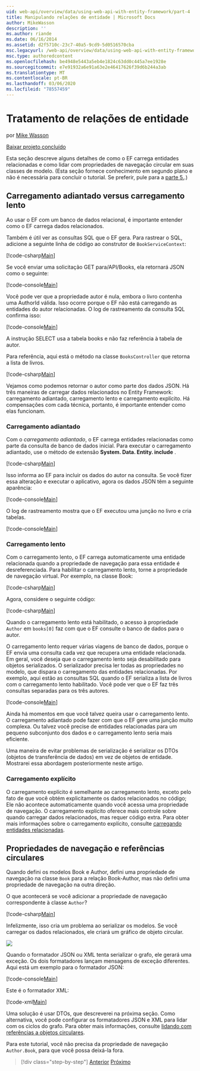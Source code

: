 ```yaml
---
uid: web-api/overview/data/using-web-api-with-entity-framework/part-4
title: Manipulando relações de entidade | Microsoft Docs
author: MikeWasson
description: ''
ms.author: riande
ms.date: 06/16/2014
ms.assetid: d2f5710c-23c7-40a5-9cd9-5d0516570cba
msc.legacyurl: /web-api/overview/data/using-web-api-with-entity-framework/part-4
msc.type: authoredcontent
ms.openlocfilehash: be4948e5443a5eb4e1824c63dd0c445a7ee1928e
ms.sourcegitcommit: e7e91932a6e91a63e2e46417626f39d6b244a3ab
ms.translationtype: MT
ms.contentlocale: pt-BR
ms.lasthandoff: 03/06/2020
ms.locfileid: "78557459"
---
```

# <a name="handling-entity-relations"></a>Tratamento de relações de entidade

por [Mike Wasson](https://github.com/MikeWasson)

[Baixar projeto concluído](https://github.com/MikeWasson/BookService)

Esta seção descreve alguns detalhes de como o EF carrega entidades relacionadas e como lidar com propriedades de navegação circular em suas classes de modelo. (Esta seção fornece conhecimento em segundo plano e não é necessária para concluir o tutorial. Se preferir, pule para a [parte 5.](part-5.md).)

## <a name="eager-loading-versus-lazy-loading"></a>Carregamento adiantado versus carregamento lento

Ao usar o EF com um banco de dados relacional, é importante entender como o EF carrega dados relacionados.

Também é útil ver as consultas SQL que o EF gera. Para rastrear o SQL, adicione a seguinte linha de código ao construtor de `BookServiceContext`:

[!code-csharp[Main](part-4/samples/sample1.cs)]

Se você enviar uma solicitação GET para/API/Books, ela retornará JSON como o seguinte:

[!code-console[Main](part-4/samples/sample2.cmd)]

Você pode ver que a propriedade autor é nula, embora o livro contenha uma AuthorId válida. Isso ocorre porque o EF não está carregando as entidades do autor relacionadas. O log de rastreamento da consulta SQL confirma isso:

[!code-console[Main](part-4/samples/sample3.sql)]

A instrução SELECT usa a tabela books e não faz referência à tabela de autor.

Para referência, aqui está o método na classe `BooksController` que retorna a lista de livros.

[!code-csharp[Main](part-4/samples/sample4.cs)]

Vejamos como podemos retornar o autor como parte dos dados JSON. Há três maneiras de carregar dados relacionados no Entity Framework: carregamento adiantado, carregamento lento e carregamento explícito. Há compensações com cada técnica, portanto, é importante entender como elas funcionam.

### <a name="eager-loading"></a>Carregamento adiantado

Com o *carregamento adiantado*, o EF carrega entidades relacionadas como parte da consulta de banco de dados inicial. Para executar o carregamento adiantado, use o método de extensão **System. Data. Entity. include** .

[!code-csharp[Main](part-4/samples/sample5.cs)]

Isso informa ao EF para incluir os dados do autor na consulta. Se você fizer essa alteração e executar o aplicativo, agora os dados JSON têm a seguinte aparência:

[!code-console[Main](part-4/samples/sample6.cmd)]

O log de rastreamento mostra que o EF executou uma junção no livro e cria tabelas.

[!code-console[Main](part-4/samples/sample7.cmd)]

### <a name="lazy-loading"></a>Carregamento lento

Com o carregamento lento, o EF carrega automaticamente uma entidade relacionada quando a propriedade de navegação para essa entidade é desreferenciada. Para habilitar o carregamento lento, torne a propriedade de navegação virtual. Por exemplo, na classe Book:

[!code-csharp[Main](part-4/samples/sample8.cs?highlight=6)]

Agora, considere o seguinte código:

[!code-csharp[Main](part-4/samples/sample9.cs)]

Quando o carregamento lento está habilitado, o acesso à propriedade `Author` em `books[0]` faz com que o EF consulte o banco de dados para o autor.

O carregamento lento requer várias viagens de banco de dados, porque o EF envia uma consulta cada vez que recupera uma entidade relacionada. Em geral, você deseja que o carregamento lento seja desabilitado para objetos serializados. O serializador precisa ler todas as propriedades no modelo, que dispara o carregamento das entidades relacionadas. Por exemplo, aqui estão as consultas SQL quando o EF serializa a lista de livros com o carregamento lento habilitado. Você pode ver que o EF faz três consultas separadas para os três autores.

[!code-console[Main](part-4/samples/sample10.sql)]

Ainda há momentos em que você talvez queira usar o carregamento lento. O carregamento adiantado pode fazer com que o EF gere uma junção muito complexa. Ou talvez você precise de entidades relacionadas para um pequeno subconjunto dos dados e o carregamento lento seria mais eficiente.

Uma maneira de evitar problemas de serialização é serializar os DTOs (objetos de transferência de dados) em vez de objetos de entidade. Mostrarei essa abordagem posteriormente neste artigo.

### <a name="explicit-loading"></a>Carregamento explícito

O carregamento explícito é semelhante ao carregamento lento, exceto pelo fato de que você obtém explicitamente os dados relacionados no código; Ele não acontece automaticamente quando você acessa uma propriedade de navegação. O carregamento explícito oferece mais controle sobre quando carregar dados relacionados, mas requer código extra. Para obter mais informações sobre o carregamento explícito, consulte [carregando entidades relacionadas](https://msdn.microsoft.com/data/jj574232#explicit).

## <a name="navigation-properties-and-circular-references"></a>Propriedades de navegação e referências circulares

Quando defini os modelos Book e Author, defini uma propriedade de navegação na classe `Book` para a relação Book-Author, mas não defini uma propriedade de navegação na outra direção.

O que acontecerá se você adicionar a propriedade de navegação correspondente à classe `Author`?

[!code-csharp[Main](part-4/samples/sample11.cs?highlight=7)]

Infelizmente, isso cria um problema ao serializar os modelos. Se você carregar os dados relacionados, ele criará um gráfico de objeto circular.

![](part-4/_static/image1.png)

Quando o formatador JSON ou XML tenta serializar o grafo, ele gerará uma exceção. Os dois formatadores lançam mensagens de exceção diferentes. Aqui está um exemplo para o formatador JSON:

[!code-console[Main](part-4/samples/sample12.cmd)]

Este é o formatador XML:

[!code-xml[Main](part-4/samples/sample13.xml)]

Uma solução é usar DTOs, que descreverei na próxima seção. Como alternativa, você pode configurar os formatadores JSON e XML para lidar com os ciclos do grafo. Para obter mais informações, consulte [lidando com referências a objetos circulares](../../formats-and-model-binding/json-and-xml-serialization.md#handling_circular_object_references).

Para este tutorial, você não precisa da propriedade de navegação `Author.Book`, para que você possa deixá-la fora.

> [!div class="step-by-step"]
> [Anterior](part-3.md)
> [Próximo](part-5.md)
